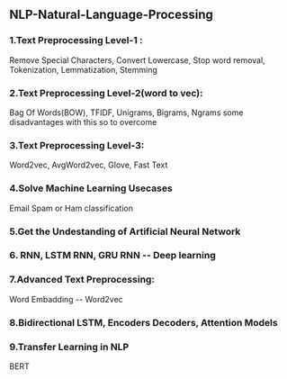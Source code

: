 ## NLP-Natural-Language-Processing

### 1.Text Preprocessing Level-1 : 
Remove Special Characters, Convert Lowercase, Stop word removal, Tokenization, Lemmatization, Stemming
### 2.Text Preprocessing Level-2(word to vec): 
Bag Of Words(BOW), TFIDF, Unigrams, Bigrams, Ngrams  some disadvantages with this so to overcome 
### 3.Text Preprocessing Level-3:  
Word2vec, AvgWord2vec, Glove, Fast Text
### 4.Solve Machine Learning Usecases
Email Spam or Ham classification
### 5.Get the Undestanding of Artificial Neural Network

### 6. RNN, LSTM RNN, GRU RNN -- Deep learning
### 7.Advanced Text Preprocessing:
Word Embadding  -- Word2vec
### 8.Bidirectional LSTM, Encoders Decoders, Attention Models
### 9.Transfer Learning in NLP
BERT
